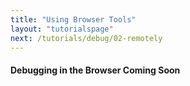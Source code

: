 ```yaml
---
title: "Using Browser Tools"
layout: "tutorialspage"
next: /tutorials/debug/02-remotely
---
```


#### Debugging in the Browser Coming Soon
